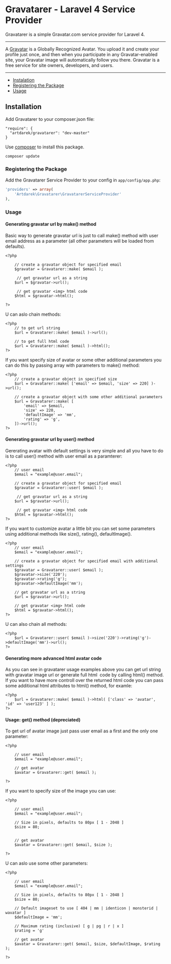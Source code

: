 # Gravatarer - Laravel 4 Service Provider
Gravatarer is a simple Gravatar.com service provider for Laravel 4. 

---

A [Gravatar](http://gravatar.com/) is a Globally Recognized Avatar. You upload it and create 
your profile just once, and then when you participate in any Gravatar-enabled site, your 
Gravatar image will automatically follow you there. Gravatar is a free service for site 
owners, developers, and users.

---

- [Instalation](#instalation)
- [Registering the Package](#registering-the-package)
- [Usage](#usage)

## Installation

Add Gravatarer to your composer.json file:

```
"require": {
  "artdarek/gravatarer": "dev-master"
}
```

Use [composer](http://getcomposer.org) to install this package.

    composer update

### Registering the Package

Add the Gravatarer Service Provider to your config in ``app/config/app.php``:

```php
'providers' => array(
	'Artdarek\Gravatarer\GravatarerServiceProvider'
),
```

### Usage

#### Generating gravatar url by make() method

Basic way to generate gravatar url is just to call make() method with 
user email address as a parameter (all other parameters will be loaded from defaults). 

```
<?php

	// create a gravatar object for specified email
 	$gravatar = Gravatarer::make( $email );
	 
	 // get gravatar url as a string
	$url = $gravatar->url();
	
	 // get gravatar <img> html code
	$html = $gravatar->html();

?>
```

U can aslo chain methods:

```
<?php
	// to get url string
	$url = Gravatarer::make( $email )->url();

	// to get full html code
	$url = Gravatarer::make( $email )->html();
?>
```

If you want specify size of avatar or some other additional parameters you can do this 
by passing array with parameters to make() method:

```
<?php
	// create a gravatar object in specified size
 	$url = Gravatarer::make( ['email' => $email, 'size' => 220] )->url();

	// create a gravatar object with some other additional parameters
 	$url = Gravatarer::make( [
 		'email' => $email, 
 		'size' => 220, 
 		'defaultImage' => 'mm',
 		'rating' => 'g',
 	])->url();
?>
```

#### Generating gravatar url by user() method

Gererating avatar with default settings is very simple and all you have to do is to call 
user() method with user email as a paramterer:

```
<?php
	// user email
	$email = "example@user.email";
	
	// create a gravatar object for specified email
 	$gravatar = Gravatarer::user( $email );
	 
	 // get gravatar url as a string
	$url = $gravatar->url();
	
	 // get gravatar <img> html code
	$html = $gravatar->html();	
?>
```

If you want to customize avatar a little bit you can set some parameters using additional methods 
like size(), rating(), defaultImage(). 

```
<?php
	// user email
	$email = "example@user.email";
	
	// create a gravatar object for specified email with additional settings
 	$gravatar = Gravatarer::user( $email );
	$gravatar->size('220');
	$gravatar->rating('g');
	$gravatar->defaultImage('mm');
	
	// get gravatar url as a string
	$url = $gravatar->url();
	
	// get gravatar <img> html code
	$html = $gravatar->html();
?>
```

U can also chain all methods:

```
<?php
 	$url = Gravatarer::user( $email )->size('220')->rating('g')->defaultImage('mm')->url();
?>
```

#### Generating more advanced html avatar code

As you can see in gravatarer usage examples above you can get url string with gravatar image url 
or generate full html <img> code by calling html() method. If you want to have more controll over 
the returned html code you can pass some additional html attributes to html() method, for examle:

```
<?php
	$url = Gravatarer::make( $email )->html( ['class' => 'avatar', 'id' => 'user123' ] );
?>
```

#### Usage: get() method (depreciated)

To get url of avatar image just pass user email as a first and the only one parameter:

```
<?php

	// user email
	$email = "example@user.email";
	
	// get avatar
	$avatar = Gravatarer::get( $email );
    
?>
```

If you want to specify size of the image you can use:

```
<?php

	// user email
	$email = "example@user.email";
	
	// Size in pixels, defaults to 80px [ 1 - 2048 ]
	$size = 80;
	
	
	// get avatar 
	$avatar = Gravatarer::get( $email, $size );

?>
```

U can aslo use some other parameters:

```
<?php

	// user email
	$email = "example@user.email";
	
	// Size in pixels, defaults to 80px [ 1 - 2048 ]
	$size = 80;
	
	// Default imageset to use [ 404 | mm | identicon | monsterid | wavatar ]
	$defaultImage = 'mm';
	
	// Maximum rating (inclusive) [ g | pg | r | x ]
	$rating = 'g'
	
	// get avatar 
	$avatar = Gravatarer::get( $email, $size, $defaultImage, $rating );

?>
```

